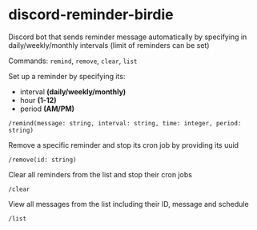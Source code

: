 # discord-reminder-birdie

Discord bot that sends reminder message automatically by specifying in daily/weekly/monthly intervals (limit of reminders can be set)

Commands: `remind`, `remove`, `clear`, `list`

Set up a reminder by specifying its:

- interval **(daily/weekly/monthly)**
- hour **(1-12)**
- period **(AM/PM)**

```
/remind(message: string, interval: string, time: integer, period: string)
```

Remove a specific reminder and stop its cron job by providing its uuid

```
/remove(id: string)
```

Clear all reminders from the list and stop their cron jobs

```
/clear
```

View all messages from the list including their ID, message and schedule

```
/list
```
